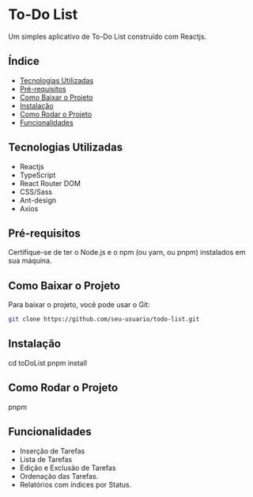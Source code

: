 # To-Do List

Um simples aplicativo de To-Do List construído com Reactjs.

## Índice

- [Tecnologias Utilizadas](#tecnologias-utilizadas)
- [Pré-requisitos](#pré-requisitos)
- [Como Baixar o Projeto](#como-baixar-o-projeto)
- [Instalação](#como-instalar)
- [Como Rodar o Projeto](#como-rodar-o-projeto)
- [Funcionalidades](#funcionalidades)

## Tecnologias Utilizadas

- Reactjs
- TypeScript
- React Router DOM
- CSS/Sass
- Ant-design
- Axios

## Pré-requisitos

Certifique-se de ter o Node.js e o npm (ou yarn, ou pnpm) instalados em sua máquina.

## Como Baixar o Projeto

Para baixar o projeto, você pode usar o Git:

```bash
git clone https://github.com/seu-usuario/todo-list.git

```

## Instalação

cd toDoList
pnpm install

## Como Rodar o Projeto

pnpm

## Funcionalidades

- Inserção de Tarefas
- Lista de Tarefas
- Edição e Exclusão de Tarefas
- Ordenação das Tarefas.
- Relatórios com índices por Status.
